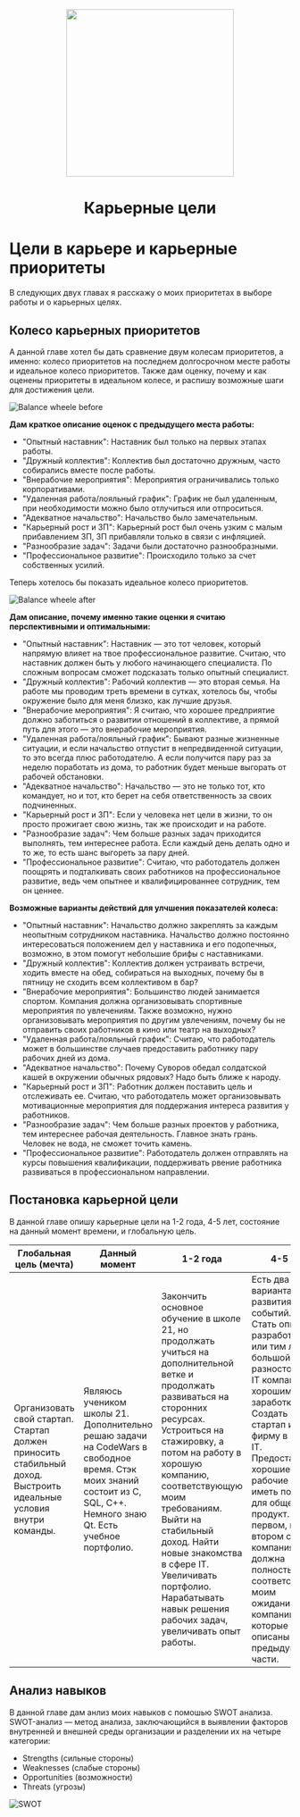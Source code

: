 <div id="header" align="center">
   <img src="https://i.giphy.com/media/v1.Y2lkPTc5MGI3NjExaDlkdmRwdHNraXpqYTQ1MTFtbGFxdTA2dzNkc2hjNjV2N3B5OWpmOSZlcD12MV9pbnRlcm5hbF9naWZfYnlfaWQmY3Q9Zw/ThrM4jEi2lBxd7X2yz/giphy.gif" width="300"/>
</div>

<h1 align="center">Карьерные цели</h1>

# Цели в карьере и карьерные приоритеты

В следующих двух главах я расскажу о моих приоритетах в выборе работы и о карьерных целях.

## Колесо карьерных приоритетов

А данной главе хотел бы дать сравнение двум колесам приоритетов, а именно: колесо приоритетов на последнем долгосрочном месте работы и идеальное колесо приоритетов. Также дам оценку, почему и как оценены приоритеты в идеальном колесе, и распишу возможные шаги для достижения цели.

![Balance wheele before](./resources/img/balance_wheele_before.png)

**Дам краткое описание оценок с предыдущего места работы:**

- "Опытный наставник": Наставник был только на первых этапах работы.
- "Дружный коллектив": Коллектив был достаточно дружным, часто собирались вместе после работы.
- "Внерабочие мероприятия": Мероприятия ограничивались только корпоративами.
- "Удаленная работа/лояльный график": График не был удаленным, при необходимости можно было отлучиться или отпроситься.
- "Адекватное начальство": Начальство было замечательным.
- "Карьерный рост и ЗП": Карьерный рост был очень узким с малым прибавлением ЗП, ЗП прибавляли только в связи с инфляцией.
- "Разнообразие задач": Задачи были достаточно разнообразными.
- "Профессиональное развитие": Происходило только за счет собственных усилий.

Теперь хотелось бы показать идеальное колесо приоритетов.

![Balance wheele after](./resources/img/balance_wheele_after.png)

**Дам описание, почему именно такие оценки я считаю перспективными и оптимальными:**

- "Опытный наставник": Наставник — это тот человек, который напрямую влияет на твое профессиональное развитие. Считаю, что наставник должен быть у любого начинающего специалиста. По сложным вопросам сможет подсказать только опытный специалист.
- "Дружный коллектив": Рабочий коллектив — это вторая семья. На работе мы проводим треть времени в сутках, хотелось бы, чтобы окружение было для меня близко, как лучшие друзья.
- "Внерабочие мероприятия": Я считаю, что хорошее предприятие должно заботиться о развитии отношений в коллективе, а прямой путь для этого — это внерабочие мероприятия.
- "Удаленная работа/лояльный график": Бывают разные жизненные ситуации, и если начальство отпустит в непредвиденной ситуации, то это всегда плюс работодателю. А если получится пару раз за неделю поработать из дома, то работник будет меньше выгорать от рабочей обстановки.
- "Адекватное начальство": Начальство — это не только тот, кто командует, но и тот, кто берет на себя ответственность за своих подчиненных.
- "Карьерный рост и ЗП": Если у человека нет цели в жизни, то он просто прожигает свою жизнь, так же происходит и на работе.
- "Разнообразие задач": Чем больше разных задач приходится выполнять, тем интереснее работа. Если каждый день делать одно и то же, то есть шанс выгореть за пару дней.
- "Профессиональное развитие": Считаю, что работодатель должен поощрять и подталкивать своих работников на профессиональное развитие, ведь чем опытнее и квалифицированнее сотрудник, тем он ценнее.

**Возможные варианты действий для улчшения показателей колеса:**

- "Опытный наставник": Начальство должно закреплять за каждым неопытным сотрудником наставника. Начальство должно постоянно интересоваться положением дел у наставника и его подопечных, возможно, в этом помогут небольшие брифы с наставниками.
- "Дружный коллектив": Коллектив должен устраивать встречи, ходить вместе на обед, собираться на выходных, почему бы в пятницу не сходить всем коллективом в бар?
- "Внерабочие мероприятия": Большинство людей занимается спортом. Компания должна организовывать спортивные мероприятия по увлечениям. Также возможно, нужно организовывать мероприятия по другим увлечениям, почему бы не отправить своих работников в кино или театр на выходных?
- "Удаленная работа/лояльный график": Считаю, что работодатель может в большинстве случаев предоставить работнику пару рабочих дней из дома.
- "Адекватное начальство": Почему Суворов обедал солдатской кашей в окружении обычных рядовых? Надо быть ближе к народу.
- "Карьерный рост и ЗП": Работник должен поставить цель и отслеживать ее. Считаю, что работодатель может организовывать мотивационные мероприятия для поддержания интереса развития у работников.
- "Разнообразие задач": Чем больше разных проектов у работника, тем интереснее рабочая деятельность. Главное знать грань. Человек не вода, не сможет точить камень.
- "Профессиональное развитие": Работодатель должен отправлять на курсы повышения квалификации, поддерживать рвение работника развиваться в профессиональном направлении.

## Постановка карьерной цели

В данной главе опишу карьерные цели на 1-2 года, 4-5 лет, состояние на данный момент времени, и глобальную цель.

| Глобальная цель (мечта) | Данный момент | 1-2 года | 4-5 лет |
| --- | --- | --- | --- |
Организовать свой стартап. Стартап должен приносить стабильный доход. Выстроить идеальные условия внутри команды. | Являюсь учеником школы 21. Дополнительно решаю задачи на CodeWars в свободное время. Стэк моих знаний состоит из С, SQL, C++. Немного знаю Qt. Есть учебное портфолио. | Закончить основное обучение в школе 21, но продолжать учиться на дополнительной ветке и продолжать развиваться на сторонних ресурсах. Устроиться на стажировку, а потом на работу в хорошую компанию, соответствующую моим требованиям. Выйти на стабильный доход. Найти новые знакомства в сфере IT. Увеличивать портфолио. Нарабатывать навык решения рабочих задач, увеличивать опыт работы. | Есть два варианта развития событий. 1 - Стать опытным разработчиком или тим лидом в большой и разносторонней IT компании с хорошим заработком. 2 - Создать свой стартап или фирму в сфере IT. Предоставлять хорошие рабочие места, иметь полезный для общества продукт. И в первом, и во втором случае компания должна полностью соответствовать моим ожиданиям в компании, которые описаны в предыдущей части.

##  Анализ навыков

В данной главе дам анлиз моих навыков с помошью SWOT анализа. SWOT-анализ — метод анализа, заключающийся в выявлении факторов внутренней и внешней среды организации и разделении их на четыре категории:

- Strengths (сильные стороны)
- Weaknesses (слабые стороны)
- Opportunities (возможности)
- Threats (угрозы)

![SWOT](./resources/img/SWOT.png)
